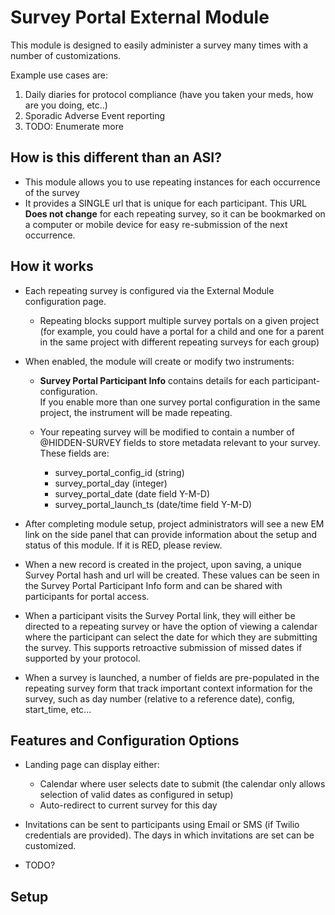 # Survey Portal External Module

This module is designed to easily administer a survey many times with a number of customizations.

Example use cases are:

1. Daily diaries for protocol compliance (have you taken your meds, how are you doing, etc..)
1. Sporadic Adverse Event reporting
1. TODO: Enumerate more


## How is this different than an ASI?

* This module allows you to use repeating instances for each occurrence of the survey
* It provides a SINGLE url that is unique for each participant.  This URL **Does not change** for
each repeating survey, so it can be bookmarked on a computer or mobile device for easy re-submission
of the next occurrence.




## How it works

* Each repeating survey is configured via the External Module configuration page.
  * Repeating blocks support multiple survey portals on a given project (for
  example, you could have a portal for a child and one for a parent in the same
  project with different repeating surveys for each group)
* When enabled, the module will create or modify two instruments:

   * **Survey Portal Participant Info** contains details for each participant-configuration.  
   If you enable more than one survey portal configuration in the same project,
   the instrument will be made repeating.

   * Your repeating survey will be modified to contain a number of @HIDDEN-SURVEY fields to store
   metadata relevant to your survey.  These fields are:
     * survey_portal_config_id  (string)
     * survey_portal_day        (integer)
     * survey_portal_date       (date field Y-M-D)
     * survey_portal_launch_ts  (date/time field Y-M-D)

* After completing module setup, project administrators will see a new EM link on the side panel that
can provide information about the setup and status of this module.  If it is RED, please review.

* When a new record is created in the project, upon saving, a unique Survey Portal hash and url will be created.
These values can be seen in the Survey Portal Participant Info form and can be shared with participants
for portal access.

* When a participant visits the Survey Portal link, they will either be directed to a repeating survey or
have the option of viewing a calendar where the participant can select the date for which they are submitting
the survey.  This supports retroactive submission of missed dates if supported by your protocol.

* When a survey is launched, a number of fields are pre-populated in the repeating survey form that track important
context information for the survey, such as day number (relative to a reference date), config, start_time, etc...


## Features and Configuration Options

* Landing page can display either:
  * Calendar where user selects date to submit (the calendar only allows selection of valid dates as configured in setup)
  * Auto-redirect to current survey for this day
* Invitations can be sent to participants using Email or SMS (if Twilio credentials are provided).
  The days in which invitations are set can be customized.




* TODO?

## Setup   
     



